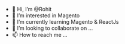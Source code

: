 - 👋 Hi, I’m @Rohit
- 👀 I’m interested in Magento
- 🌱 I’m currently learning Magento & ReactJs
- 💞️ I’m looking to collaborate on ...
- 📫 How to reach me ...

<!---
Rohit/RohitK09 
--->
